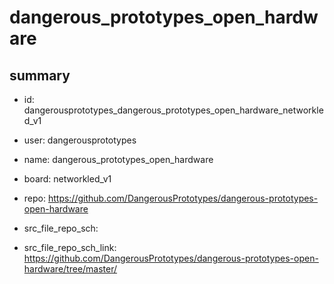 # dangerous_prototypes_open_hardware
 
## summary 
* id: dangerousprototypes_dangerous_prototypes_open_hardware_networkled_v1
* user: dangerousprototypes
* name: dangerous_prototypes_open_hardware
* board: networkled_v1
* repo: https://github.com/DangerousPrototypes/dangerous-prototypes-open-hardware



* src_file_repo_sch: 
* src_file_repo_sch_link: https://github.com/DangerousPrototypes/dangerous-prototypes-open-hardware/tree/master/






